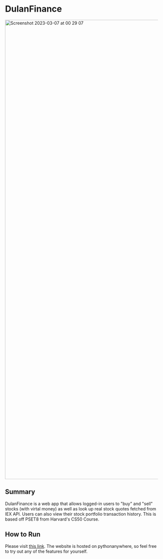 # DulanFinance

<img width="1512" alt="Screenshot 2023-03-07 at 00 29 07" src="https://user-images.githubusercontent.com/59977585/223287820-46351c44-b3bb-4b06-b1a4-1d88cb6bda13.png">


## Summary
DulanFinance is a web app that allows logged-in users to "buy" and "sell" stocks (with virtal money) as well as look up real stock quotes fetched from IEX API. Users can also view their stock portfolio transaction history. This is based off PSET8 from Harvard's CS50 Course. 

## How to Run
Please visit [this link](dulanabe.pythonanywhere.com). 
The website is hosted on pythonanywhere, so feel free to try out any of the features for yourself. 


